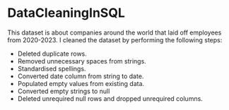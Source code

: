 # DataCleaningInSQL
This dataset is about companies around the world that laid off employees from 2020-2023. I cleaned the dataset by performing the following steps:
- Deleted duplicate rows.
- Removed unnecessary spaces from strings.
- Standardised spellings.
-	Converted date column from string to date.
-	Populated empty values from existing data.
-	Converted empty strings to null
-	Deleted unrequired null rows and dropped unrequired columns.

